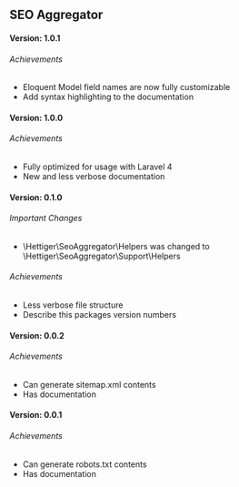 ## SEO Aggregator

#### Version: 1.0.1

###### Achievements

* Eloquent Model field names are now fully customizable
* Add syntax highlighting to the documentation

#### Version: 1.0.0

###### Achievements

* Fully optimized for usage with Laravel 4
* New and less verbose documentation

#### Version: 0.1.0

###### Important Changes

* \Hettiger\SeoAggregator\Helpers was changed to \Hettiger\SeoAggregator\Support\Helpers

###### Achievements

* Less verbose file structure
* Describe this packages version numbers

#### Version: 0.0.2

###### Achievements

* Can generate sitemap.xml contents
* Has documentation

#### Version: 0.0.1

###### Achievements

* Can generate robots.txt contents
* Has documentation